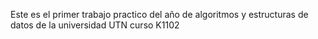 Este es el primer trabajo practico del año de algoritmos y estructuras de datos de la universidad UTN curso K1102
